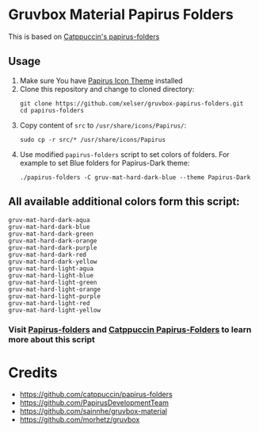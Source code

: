 # Gruvbox Material Papirus Folders
This is based on [Catppuccin's papirus-folders](https://github.com/catppuccin/papirus-folders)
## Usage

1. Make sure You have [Papirus Icon Theme](https://github.com/PapirusDevelopmentTeam/papirus-icon-theme) installed
2. Clone this repository and change to cloned directory:
    ```
    git clone https://github.com/xelser/gruvbox-papirus-folders.git
    cd papirus-folders
    ```
3. Copy content of `src` to `/usr/share/icons/Papirus/`:
    ```
    sudo cp -r src/* /usr/share/icons/Papirus  
    ```
4. Use modified `papirus-folders` script to set colors of folders. For example to set Blue folders for Papirus-Dark theme:
    ```
    ./papirus-folders -C gruv-mat-hard-dark-blue --theme Papirus-Dark
    ```
## All available additional colors form this script:
```
gruv-mat-hard-dark-aqua
gruv-mat-hard-dark-blue
gruv-mat-hard-dark-green
gruv-mat-hard-dark-orange
gruv-mat-hard-dark-purple
gruv-mat-hard-dark-red
gruv-mat-hard-dark-yellow
gruv-mat-hard-light-aqua
gruv-mat-hard-light-blue
gruv-mat-hard-light-green
gruv-mat-hard-light-orange
gruv-mat-hard-light-purple
gruv-mat-hard-light-red
gruv-mat-hard-light-yellow
```
### Visit [Papirus-folders](https://github.com/PapirusDevelopmentTeam/papirus-folders) and [Catppuccin Papirus-Folders](https://github.com/catppuccin/papirus-folders) to learn more about this script

# Credits
- https://github.com/catppuccin/papirus-folders
- https://github.com/PapirusDevelopmentTeam
- https://github.com/sainnhe/gruvbox-material
- https://github.com/morhetz/gruvbox


